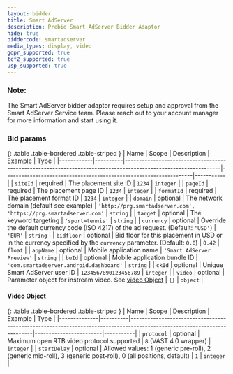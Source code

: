 ```yaml
---
layout: bidder
title: Smart AdServer
description: Prebid Smart AdServer Bidder Adaptor
hide: true
biddercode: smartadserver
media_types: display, video
gdpr_supported: true
tcf2_supported: true
usp_supported: true
---
```


### Note:
The Smart AdServer bidder adaptor requires setup and approval from the Smart AdServer Service team. Please reach out to your account manager for more information and start using it.

### Bid params

{: .table .table-bordered .table-striped }
| Name       | Scope    | Description                                                                                                    | Example                                                           | Type      |
|------------|----------|----------------------------------------------------------------------------------------------------------------|-------------------------------------------------------------------|-----------|
| `siteId`   | required | The placement site ID                                                                                          | `1234`                                                            | `integer` |
| `pageId`   | required | The placement page ID                                                                                          | `1234`                                                            | `integer` |
| `formatId` | required | The placement format ID                                                                                        | `1234`                                                            | `integer` |
| `domain`   | optional | The network domain (default see example)                                                                       | `'http://prg.smartadserver.com', 'https://prg.smartadserver.com'` | `string`  |
| `target`   | optional | The keyword targeting                                                                                          | `'sport=tennis'`                                                  | `string`  |
| `currency` | optional | Override the default currency code (ISO 4217) of the ad request. (Default: `'USD'`)                            | `'EUR'`                                                           | `string`  |
| `bidfloor` | optional | Bid floor for this placement in USD or in the currency specified by the `currency` parameter. (Default: `0.0`) | `0.42`                                                            | `float`   |
| `appName`  | optional | Mobile application name                                                                                        | `'Smart AdServer Preview'`                                        | `string`  |
| `buId`     | optional | Mobile application bundle ID                                                                                   | `'com.smartadserver.android.dashboard'`                           | `string`  |
| `ckId`     | optional | Unique Smart AdServer user ID                                                                                  | `1234567890123456789`                                             | `integer` |
| `video`    | optional | Parameter object for instream video. See [video Object](#smartadserver-video-object)                           | `{}`                                                              | `object` |


<a name="smartadserver-video-object" />

#### Video Object

{: .table .table-bordered .table-striped }
| Name         | Scope    | Description                                                                                                             | Example                | Type      |
|--------------|----------|-------------------------------------------------------------------------------------------------------------------------|------------------------|-----------|
| `protocol`   | optional | Maximum open RTB video protocol supported                                                                               | `8` (VAST 4.0 wrapper) | `integer` |
| `startDelay` | optional | Allowed values: 1 (generic pre-roll), 2 (generic mid-roll), 3 (generic post-roll), 0 (all positions, default)           | `1`                    | `integer` |
